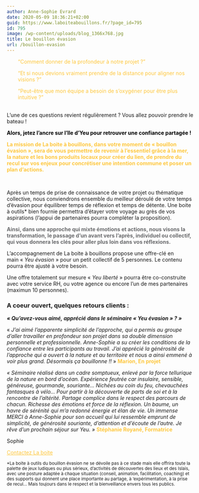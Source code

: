 ```yaml
---
author: Anne-Sophie Evrard
date: 2020-05-09 18:36:21+02:00
guid: https://www.laboiteabouillons.fr/?page_id=795
id: 795
image: /wp-content/uploads/blog_1366x768.jpg
title: Le bouillon évasion
url: /bouillon-evasion
---
```

<p style="padding-left: 30px;">
    <span style="color: #fec73e;"><q>Comment donner de la profondeur à notre projet ?</q></span>
</p>

<p style="padding-left: 30px;">
    <span style="color: #fec73e;"><q>Et si nous devions vraiment prendre de la distance pour aligner nos visions
            ?</q></span>
</p>

<p style="padding-left: 30px;">
    <span style="color: #fec73e;"><q>Peut-être que mon équipe a besoin de s&rsquo;oxygéner pour être plus intuitive
            ?</q></span><br /><span style="color: #c5b286;">  </span>
</p>

L&rsquo;une de ces questions revient régulièrement ? Vous allez pouvoir prendre le bateau !

<span style="color: #000000;"><strong>Alors, jetez l&rsquo;ancre sur l&rsquo;Ile d&rsquo;Yeu pour retrouver une
        confiance partagée !</strong></span>

<span style="color: #fec73e;"><strong>La mission de La boite à bouillons, dans votre moment de « bouillon évasion »,
        sera de vous permettre de revenir à l&rsquo;essentiel grâce à la mer, la nature et les bons produits locaux pour
        créer du lien, de prendre du recul sur vos enjeux pour concrétiser une intention commune et poser un plan
        d&rsquo;actions.</strong></span>

 

Après un temps de prise de connaissance de votre projet ou thématique collective, nous conviendrons ensemble du meilleur
déroulé de votre temps d’évasion pour équilibrer temps de réflexion et temps de détente. Une boite à outils* bien
fournie permettra d’étayer votre voyage au grès de vos aspirations (l’appui de partenaires pourra compléter la
proposition).

<span style="color: #696a6c;"><strong>Ainsi, dans une approche qui mixte émotions et actions, nous visons la
        transformation, le passage d&rsquo;un avant vers l&rsquo;après, individuel ou collectif, qui vous donnera les
        clés pour aller plus loin dans vos réflexions.</strong></span>

L’accompagnement de La boite à bouillons propose une offre-clé en main « _Yeu évasion_ » pour un petit collectif de 5
personnes. Le contenu pourra être ajusté à votre besoin.

Une offre totalement sur mesure « _Yeu liberté_ » pourra être co-construite avec votre service RH, ou votre agence ou
encore l’un de mes partenaires (maximun 10 personnes).

### A coeur ouvert, quelques retours clients :

**_« Qu&rsquo;avez-vous aimé, apprécié dans le séminaire « Yeu évasion » ? »_**

« _J&rsquo;ai aimé l&rsquo;apparente simplicité de l&rsquo;approche, qui a permis au groupe d&rsquo;aller travailler en
profondeur son projet dans sa double dimension personnelle et professionnelle. Anne-Sophie a su créer les conditions de
la confiance entre les participants au travail. J&rsquo;ai apprécié la générosité de l&rsquo;approche qui a ouvert à la
nature et au territoire et nous a ainsi emmené à voir plus grand. Désormais ça bouillonne !!_ » <span
    style="color: #fec73e;"><strong>Marion, En projet</strong></span>

_« Séminaire réalisé dans un cadre somptueux, enlevé par la force tellurique de la nature en bord d&rsquo;océan.
Expérience feutrée car insulaire, sensible, généreuse, gourmande, souriante… Nichées au coin du feu, chevauchées
fantasques à vélo&#8230; Pour partir à la découverte de parts de soi et à la rencontre de l&rsquo;altérité. Partage
complice dans le respect des parcours de chacun. Richesse des émotions et force de la réflexion. Un baume, un havre de
sérénité qui m&rsquo;a redonné énergie et élan de vie. Un immense MERCI à Anne-Sophie pour son accueil qui lui ressemble
emprunt de simplicité, de générosité souriante, d&rsquo;attention et d&rsquo;écoute de l&rsquo;autre. Je rêve d&rsquo;un
prochain séjour sur Yeu. »_ <span style="color: #fec73e;"><strong>Stéphanie Royané, Formatrice</strong></span>

Sophie

<span style="color: #fec73e;"><a style="color: #fec73e;" href="https://www.laboiteabouillons.fr/le-reseau/"><span
            style="line-height: inherit;">Contactez La boite</span></a></span>

<small>*La boite à outils du bouillon évasion ne se dévoile pas à ce stade mais elle offrira toute la palette de jeux
    ludiques ou plus sérieux, d&rsquo;activités de découvertes des lieux et des Islais, avec une posture adaptée à
    chaque situation (conseil, animation, facilitation, coaching) et des supports qui donnent une place importante au
    partage, à &lsquo;expérimentation, à la prise de recul&#8230; Mais toujours dans le respect et la bienveillance
    envers tous les publics.</small>
